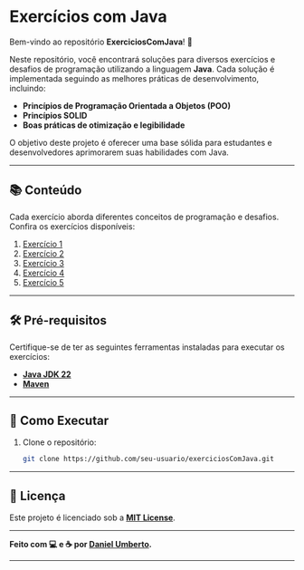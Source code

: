 

# Exercícios com Java

Bem-vindo ao repositório **ExerciciosComJava**! 🚀

Neste repositório, você encontrará soluções para diversos exercícios e desafios de programação utilizando a linguagem **Java**. Cada solução é implementada seguindo as melhores práticas de desenvolvimento, incluindo:

- **Princípios de Programação Orientada a Objetos (POO)**
- **Princípios SOLID**
- **Boas práticas de otimização e legibilidade**

O objetivo deste projeto é oferecer uma base sólida para estudantes e desenvolvedores aprimorarem suas habilidades com Java.

---

## 📚 Conteúdo

Cada exercício aborda diferentes conceitos de programação e desafios. Confira os exercícios disponíveis:

1. [Exercício 1](https://github.com/DanielSUTD/ExerciciosComJava/tree/main/exercicio_1) 
2. [Exercício 2](https://github.com/DanielSUTD/ExerciciosComJava/tree/main/exercicio_2)
3. [Exercício 3](https://github.com/DanielSUTD/ExerciciosComJava/tree/main/exercicio_3)
4. [Exercício 4](https://github.com/DanielSUTD/ExerciciosComJava/tree/main/exercicio_4)
5. [Exercício 5](https://github.com/DanielSUTD/ExerciciosComJava/tree/main/exercicio_5)

---

## 🛠️ Pré-requisitos

Certifique-se de ter as seguintes ferramentas instaladas para executar os exercícios:

- **[Java JDK 22](https://www.oracle.com/java/technologies/javase/jdk22-archive-downloads.html)**
- **[Maven](https://maven.apache.org/)**

---

## 🚀 Como Executar

1. Clone o repositório:
   ```bash
   git clone https://github.com/seu-usuario/exerciciosComJava.git
   ```
   

---

## 📃 Licença

Este projeto é licenciado sob a **[MIT License](./LICENSE)**. 

---

**Feito com 💻 e ☕ por [Daniel Umberto](https://github.com/DanielSUTD).**

---
